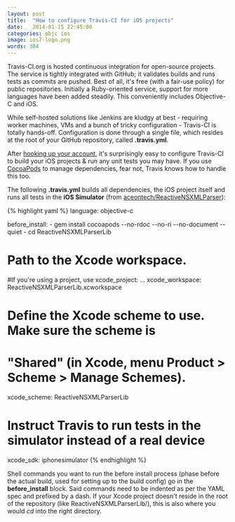 ```yaml
---
layout: post
title:  "How to configure Travis-CI for iOS projects"
date:   2014-01-15 22:45:00
categories: objc ios
image: ios7-logo.png
words: 304
---
```


Travis-CI.org is hosted continuous integration for open-source projects. The service is tightly integrated with GitHub; it validates builds and runs tests as commits are pushed. Best of all, it's free (with a fair-use policy) for public repositories. Initially a Ruby-oriented service, support for more languages have been added steadily. This conveniently includes Objective-C and iOS.

While self-hosted solutions like Jenkins are kludgy at best - requiring worker machines, VMs and a bunch of tricky configuration - Travis-CI is totally hands-off. Configuration is done through a single file, which resides at the root of your GitHub repository, called **.travis.yml**.

After [hooking up your account](http://about.travis-ci.org/docs/user/getting-started/), it's surprisingly easy to configure Travis-CI to build your iOS projects & run any unit tests you may have. If you use [CocoaPods](http://cocoapods.org/) to manage dependencies, fear not, Travis knows how to handle this too.

The following **.travis.yml** builds all dependencies, the iOS project itself and runs all tests in the **iOS Simulator** (from [aceontech/ReactiveNSXMLParser](https://github.com/aceontech/ReactiveNSXMLParser/blob/master/.travis.yml)):

{% highlight yaml %}
language: objective-c

before_install:
    - gem install cocoapods --no-rdoc --no-ri --no-document --quiet
    - cd ReactiveNSXMLParserLib

# Path to the Xcode workspace.
#If you're using a project, use xcode_project: ...
xcode_workspace: ReactiveNSXMLParserLib.xcworkspace

# Define the Xcode scheme to use. Make sure the scheme is
 # "Shared" (in Xcode, menu Product > Scheme > Manage Schemes).
xcode_scheme: ReactiveNSXMLParserLib

# Instruct Travis to run tests in the simulator instead of a real device
xcode_sdk: iphonesimulator
{% endhighlight %}

Shell commands you want to run the before install process (phase before the actual build, used for setting up to the build config) go in the **before_install** block. Said commands need to be indented as per the YAML spec and prefixed by a dash. If your Xcode project doesn't reside in the root of the repository (like ReactiveNSXMLParserLib/), this is also where you would *cd* into the right directory.